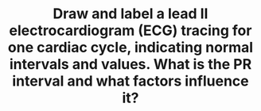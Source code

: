---
title: "Draw and label a lead II electrocardiogram (ECG) tracing for one cardiac cycle, indicating normal intervals and values. What is the PR interval and what factors influence it?"
entityType: SAQ
exam: PEX
college: ANZCA
year: 2020
sitting: B
question: 2
passRate: 67
EC_expectedDomains:
- "The major domains assessed in this question were (1) the ECG diagram (2) a description of the physiological basis for the PR interval and its importance (3) a description and some explanation of factors that increased the PR interval (4) a description and some explanation of factors that decreased the PR interval."
- "It was expected that a range of ‘normal’ values would be quoted for each interval, rather than a single number."
EC_extraCredit:
- "Good answers included labeled axes, values, and were precise with where waves and intervals started and finished. For this question, half a page in the answer book would be an appropriate size to enable adequate and accurate detail."
- "Correctly written descriptions of the intervals were given credit."
- "Comments about the effect on AV conduction of several of these factors: the autonomic nervous system, electrolyte abnormalities, drugs, and pathology (fibrosis, accessory pathways, ischaemia) scored marks."
EC_errorsCommon:
- "The drawing of the ECG often lacked detail and contained errors."
- "Often the PR interval was drawn incorrectly (or not indicated) and other intervals (QRS, ST Segment, QT Interval) were omitted or incorrect."
- "A definition of the ECG was unnecessary as were details about leads or Einthoven’s triangle or mechanical factors of the heart – which did not score marks. A common error was a failure to distinguish between the electrical activity and mechanical activity of the heart."
- "The physiological basis for the PR interval was often not discussed or incorrectly described. The importance of the PR Interval should be highlighted."
- "Similarly, factors influencing the PR interval were omitted, listed without discussion, or without explanation of effect on PR interval (i.e. increased or decreased). Errors and imprecise statements were common e.g. ‘electrolytes affect the PR interval’."
---